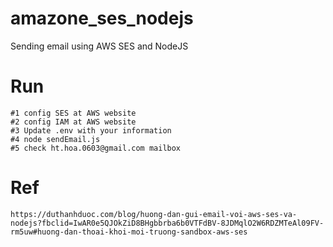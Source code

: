 # amazone_ses_nodejs
Sending email using AWS SES and NodeJS

# Run
    #1 config SES at AWS website
    #2 config IAM at AWS website
    #3 Update .env with your information
    #4 node sendEmail.js
    #5 check ht.hoa.0603@gmail.com mailbox
# Ref
    https://duthanhduoc.com/blog/huong-dan-gui-email-voi-aws-ses-va-nodejs?fbclid=IwAR0e5QJOkZiD8BHgbbrba6b0VTFdBV-8JDMqlO2W6RDZMTeAl09FV-rm5uw#huong-dan-thoai-khoi-moi-truong-sandbox-aws-ses
